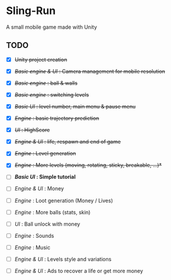 # Sling-Run

A small mobile game made with Unity

## TODO

* [x] ~~Unity project creation~~
* [x] ~~*Basic engine & UI* : Camera management for mobile resolution~~
* [x] ~~*Basic engine* : ball & walls~~
* [x] ~~*Basic engine* : switching levels~~
* [x] ~~*Basic UI* : level number, main menu & pause menu~~
* [x] ~~*Engine* : basic trajectory prediction~~
* [x] ~~*UI* : HighScore~~
* [x] ~~*Engine & UI* : life, respawn and end of game~~
* [x] ~~*Engine* : Level generation~~
* [x] ~~*Engine* : More levels (moving, rotating, sticky, breakable, ...)*~~
* [ ] ***Basic UI* : Simple tutorial** 
* [ ] *Engine & UI* : Money
* [ ] *Engine* : Loot generation (Money / Lives)
* [ ] *Engine* : More balls (stats, skin)
* [ ] *UI* : Ball unlock with money
* [ ] *Engine* : Sounds
* [ ] *Engine* : Music
* [ ] *Engine & UI* : Levels style and variations
* [ ] *Engine & UI* : Ads to recover a life or get more money


